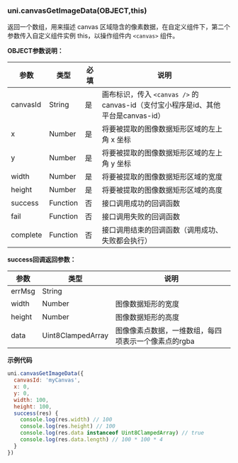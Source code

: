 ### uni.canvasGetImageData(OBJECT,this)

返回一个数组，用来描述 canvas 区域隐含的像素数据，在自定义组件下，第二个参数传入自定义组件实例 this，以操作组件内 `<canvas>` 组件。

**OBJECT参数说明：**

|参数|类型|必填|说明|
|---|---|---|---|
|canvasId|String|是|画布标识，传入 ```<canvas />``` 的 canvas-id（支付宝小程序是id、其他平台是canvas-id）|
|x|Number|是|将要被提取的图像数据矩形区域的左上角 x 坐标|
|y|Number|是|将要被提取的图像数据矩形区域的左上角 y 坐标|
|width|Number|是|将要被提取的图像数据矩形区域的宽度|
|height|Number|是|将要被提取的图像数据矩形区域的高度|
|success|Function|否|接口调用成功的回调函数|
|fail|Function|否|接口调用失败的回调函数|
|complete|Function|否|接口调用结束的回调函数（调用成功、失败都会执行）|

**success回调返回参数：**

|参数|类型|说明|
|---|---|---|
|errMsg|String||
|width|Number|图像数据矩形的宽度|
|height|Number|图像数据矩形的高度|
|data|Uint8ClampedArray|图像像素点数据，一维数组，每四项表示一个像素点的rgba|


**示例代码**

```javascript
uni.canvasGetImageData({
  canvasId: 'myCanvas',
  x: 0,
  y: 0,
  width: 100,
  height: 100,
  success(res) {
    console.log(res.width) // 100
    console.log(res.height) // 100
    console.log(res.data instanceof Uint8ClampedArray) // true
    console.log(res.data.length) // 100 * 100 * 4
  }
})
```

